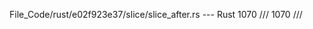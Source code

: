 File_Code/rust/e02f923e37/slice/slice_after.rs --- Rust
1070     ///                                                                                                                                                 1070     ///

